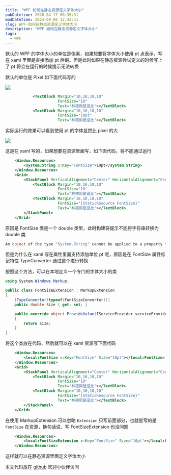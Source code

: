 ```yaml
---
title: "WPF 如何在静态资源定义字体大小"
pubDatetime: 2020-04-17 00:35:31
modDatetime: 2024-08-06 12:43:41
slug: WPF-如何在静态资源定义字体大小
description: "WPF 如何在静态资源定义字体大小"
tags:
  - WPF
---
```





默认的 WPF 的字体大小的单位是像素，如果想要将字体大小使用 pt 点表示，写在 xaml 里面是直接添加 pt 后缀。但是此时如果在静态资源尝试定义的时候写上了 pt 将会在运行的时候提示无法转换

<!--more-->


<!-- CreateTime:4/17/2020 8:35:31 AM -->



默认的单位是 Pixel 如下面代码写的

<!-- ![](images/img-WPF 如何在静态资源定义字体大小0.png) -->

![](images/img-lindexi%2F2020417839401095.jpg)

```xml
            <TextBlock Margin="10,10,10,10"
                       FontSize="10"
                       Text="林德熙是逗比"></TextBlock>
            <TextBlock Margin="10,10,10,10"
                       FontSize="10pt"
                       Text="林德熙是逗比"></TextBlock>
```

实际运行的效果可以看到使用 pt 的字体显然比 pixel 的大

<!-- ![](images/img-WPF 如何在静态资源定义字体大小1.png) -->

![](images/img-lindexi%2F2020417840398346.jpg)

这是在 xaml 写的，如果想要在资源里面写，如下面代码，将不能通过运行

```xml
    <Window.Resources>
        <system:String x:Key="FontSize">10pt</system:String>
    </Window.Resources>
    <Grid>
        <StackPanel VerticalAlignment="Center" HorizontalAlignment="Center">
            <TextBlock Margin="10,10,10,10"
                       FontSize="10"
                       Text="林德熙是逗比"></TextBlock>
            <TextBlock Margin="10,10,10,10"
                       FontSize="{StaticResource FontSize}"
                       Text="林德熙是逗比"></TextBlock>
        </StackPanel>
    </Grid>
```

原因是 FontSize 类是一个 double 类型，此时构建将提示不能将字符串转换为 double 类

```csharp
An object of the type "System.String" cannot be applied to a property that expects the type "System.Double".	CelakercalbochallhiNerjufeeqalchelfu	MainWindow.xaml	19	
```

但是为什么在 xaml 写在属性里面支持添加单位 pt 呢，原因是在 FontSize 属性标记特性 TypeConverter 通过这个进行转换

按照这个方法，可以在本地定义一个专门的字体大小的类

```csharp
using System.Windows.Markup;

public class FontSizeExtension : MarkupExtension
{
    [TypeConverter(typeof(FontSizeConverter))]
    public double Size { get; set; }

    public override object ProvideValue(IServiceProvider serviceProvider)
    {
        return Size;
    }
}
```

将这个类放在代码，然后就可以在 xaml 资源写下面代码

```xml
    <Window.Resources>
        <local:FontSize x:Key="FontSize" Size="10pt"></local:FontSize>
    </Window.Resources>
    <Grid>
        <StackPanel VerticalAlignment="Center" HorizontalAlignment="Center">
            <TextBlock Margin="10,10,10,10"
                       FontSize="10"
                       Text="林德熙是逗比"></TextBlock>
            <TextBlock Margin="10,10,10,10"
                       FontSize="{StaticResource FontSize}"
                       Text="林德熙是逗比"></TextBlock>
        </StackPanel>
    </Grid>
```

在使用 MarkupExtension 可以忽略 `Extension` 只写前面部分，也就是写的是 `FontSize` 在资源，换句话说，写 FontSizeExtension 也没问题

```xml
    <Window.Resources>
        <local:FontSizeExtension x:Key="FontSize" Size="10pt"></local:FontSizeExtension>
    </Window.Resources>
```

这样就可以在静态资源里面定义字体大小

本文代码放在 [github](https://github.com/lindexi/lindexi_gd/tree/46c42c17d0a23370ae0fe3c064c68420efa9c92d/CelakercalbochallhiNerjufeeqalchelfu) 欢迎小伙伴访问

